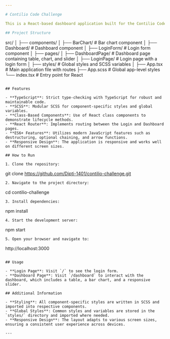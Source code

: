 ```yaml
---

# Contilio Code Challenge

This is a React-based dashboard application built for the Contilio Code Challenge. The project demonstrates proficiency in TypeScript, SCSS, React class components, and modern ES6+ JavaScript features.

## Project Structure

```
src/
│
├── components/
│   ├── BarChart/         # Bar chart component
│   ├── Dashboard/        # Dashboard component
│   ├── LoginForm/        # Login form component
│
├── pages/
│   ├── DashboardPage/    # Dashboard page containing table, chart, and slider
│   ├── LoginPage/        # Login page with a login form
│
├── styles/               # Global styles and SCSS variables
│
├── App.tsx               # Main application file with routes
├── App.scss              # Global app-level styles
└── index.tsx             # Entry point for React
```

## Features

- **TypeScript**: Strict type-checking with TypeScript for robust and maintainable code.
- **SCSS**: Modular SCSS for component-specific styles and global variables.
- **Class-Based Components**: Use of React class components to demonstrate lifecycle methods.
- **React Router**: Implements routing between the Login and Dashboard pages.
- **ES6+ Features**: Utilizes modern JavaScript features such as destructuring, optional chaining, and arrow functions.
- **Responsive Design**: The application is responsive and works well on different screen sizes.

## How to Run

1. Clone the repository:
   ```
   git clone https://github.com/Dipti-1401/contilio-challenge.git
   ```
2. Navigate to the project directory:
   ```
   cd contilio-challenge
   ```
3. Install dependencies:
   ```
   npm install
   ```
4. Start the development server:
   ```
   npm start
   ```
5. Open your browser and navigate to:
   ```
   http://localhost:3000
   ```

## Usage

- **Login Page**: Visit `/` to see the login form.
- **Dashboard Page**: Visit `/dashboard` to interact with the dashboard, which includes a table, a bar chart, and a responsive slider.

## Additional Information

- **Styling**: All component-specific styles are written in SCSS and imported into respective components.
- **Global Styles**: Common styles and variables are stored in the `styles/` directory and imported where needed.
- **Responsive Design**: The layout adapts to various screen sizes, ensuring a consistent user experience across devices.

---
```

